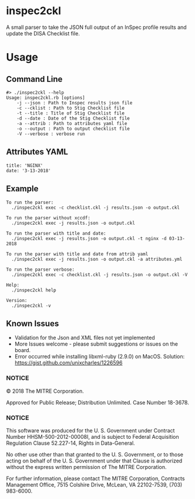 # inspec2ckl
A small parser to take the JSON full output of an InSpec profile results and update the DISA Checklist file.

# Usage
## Command Line
```
#> ./inspec2ckl --help
Usage: inspec2ckl.rb [options]
    -j --json : Path to Inspec results json file
    -c --cklist : Path to Stig Checklist file
    -t --title : Title of Stig Checklist file
    -d --date : Date of the Stig Checklist file
    -a --attrib : Path to attributes yaml file
    -o --output : Path to output checklist file
    -V --verbose : verbose run

```


## Attributes YAML 
```
title: 'NGINX'
date: '3-13-2018'
```

## Example
```
To run the parser:
  ./inspec2ckl exec -c checklist.ckl -j results.json -o output.ckl

To run the parser without xccdf:
  ./inspec2ckl exec -j results.json -o output.ckl

To run the parser with title and date:
  ./inspec2ckl exec -j results.json -o output.ckl -t nginx -d 03-13-2018

To run the parser with title and date from attrib yaml
  ./inspec2ckl exec -j results.json -o output.ckl -a attributes.yml

To run the parser verbose:
  ./inspec2ckl exec -c checklist.ckl -j results.json -o output.ckl -V

Help:
  ./inspec2ckl help

Version:
  ./inspec2ckl -v
```
## Known Issues  

- Validation for the Json and XML files not yet implemented
- More Issues welcome - please submit suggestions or issues on the board.
- Error occurred while installing libxml-ruby (2.9.0) on MacOS.
  Solution: https://gist.github.com/unixcharles/1226596
  
### NOTICE 

© 2018 The MITRE Corporation.

Approved for Public Release; Distribution Unlimited. Case Number 18-3678.  

### NOTICE

This software was produced for the U. S. Government under Contract Number HHSM-500-2012-00008I, and is subject to Federal Acquisition Regulation Clause 52.227-14, Rights in Data-General.  

No other use other than that granted to the U. S. Government, or to those acting on behalf of the U. S. Government under that Clause is authorized without the express written permission of The MITRE Corporation. 

For further information, please contact The MITRE Corporation, Contracts Management Office, 7515 Colshire Drive, McLean, VA  22102-7539, (703) 983-6000.  
